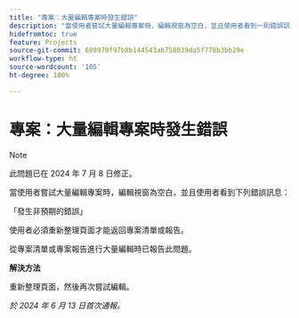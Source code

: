 ```yaml
---
title: "專案：大量編輯專案時發生錯誤"
description: "當使用者嘗試大量編輯專案時，編輯視窗為空白，並且使用者看到一則錯誤訊息。"
hidefromtoc: true
feature: Projects
source-git-commit: 609970f97b8b144543ab758039da5f778b3bb29e
workflow-type: ht
source-wordcount: '105'
ht-degree: 100%

---
```



# 專案：大量編輯專案時發生錯誤

>[!NOTE]
>
>此問題已在 2024 年 7 月 8 日修正。

當使用者嘗試大量編輯專案時，編輯視窗為空白，並且使用者看到下列錯誤訊息：

「發生非預期的錯誤」

使用者必須重新整理頁面才能返回專案清單或報告。

從專案清單或專案報告進行大量編輯時已報告此問題。

**解決方法**

重新整理頁面，然後再次嘗試編輯。

_於 2024 年 6 月 13 日首次通報。_
